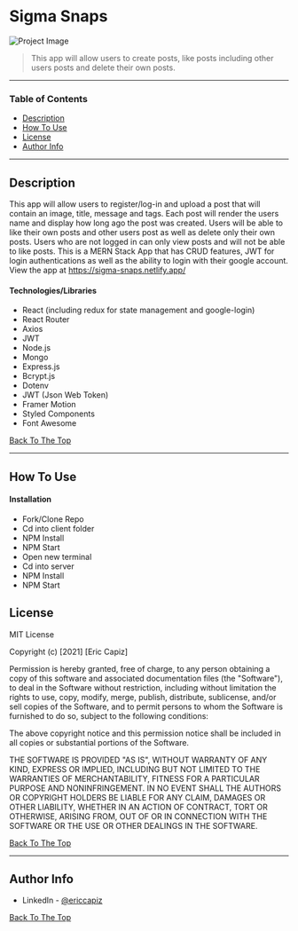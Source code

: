 # Sigma Snaps

![Project Image](https://i.ibb.co/Bj9SC6D/snaps.png)

> This app will allow users to create posts, like posts including other users posts and delete their own posts.

---

### Table of Contents

- [Description](#description)
- [How To Use](#how-to-use)
- [License](#license)
- [Author Info](#author-info)

---

## Description

This app will allow users to register/log-in and upload a post that will contain an image, title, message and tags. Each post will render the users name and display how long ago the post was created. Users will be able to like their own posts and other users post as well as delete only their own posts. Users who are not logged in can only view posts and will not be able to like posts. This is a MERN Stack App that has CRUD features, JWT for login authentications as well as the ability to login with their google account. View the app at https://sigma-snaps.netlify.app/

#### Technologies/Libraries

- React (including redux for state management and google-login)
- React Router
- Axios
- JWT
- Node.js
- Mongo
- Express.js
- Bcrypt.js
- Dotenv
- JWT (Json Web Token)
- Framer Motion
- Styled Components
- Font Awesome

[Back To The Top](#sigma-snaps)

---

## How To Use

#### Installation

- Fork/Clone Repo
- Cd into client folder
- NPM Install
- NPM Start
- Open new terminal
- Cd into server
- NPM Install
- NPM Start

## License

MIT License

Copyright (c) [2021] [Eric Capiz]

Permission is hereby granted, free of charge, to any person obtaining a copy
of this software and associated documentation files (the "Software"), to deal
in the Software without restriction, including without limitation the rights
to use, copy, modify, merge, publish, distribute, sublicense, and/or sell
copies of the Software, and to permit persons to whom the Software is
furnished to do so, subject to the following conditions:

The above copyright notice and this permission notice shall be included in all
copies or substantial portions of the Software.

THE SOFTWARE IS PROVIDED "AS IS", WITHOUT WARRANTY OF ANY KIND, EXPRESS OR
IMPLIED, INCLUDING BUT NOT LIMITED TO THE WARRANTIES OF MERCHANTABILITY,
FITNESS FOR A PARTICULAR PURPOSE AND NONINFRINGEMENT. IN NO EVENT SHALL THE
AUTHORS OR COPYRIGHT HOLDERS BE LIABLE FOR ANY CLAIM, DAMAGES OR OTHER
LIABILITY, WHETHER IN AN ACTION OF CONTRACT, TORT OR OTHERWISE, ARISING FROM,
OUT OF OR IN CONNECTION WITH THE SOFTWARE OR THE USE OR OTHER DEALINGS IN THE
SOFTWARE.

[Back To The Top](#sigma-snaps)

---

## Author Info

- LinkedIn - [@ericcapiz](https://www.linkedin.com/in/eric-capiz/)

[Back To The Top](#sigma-snaps)
